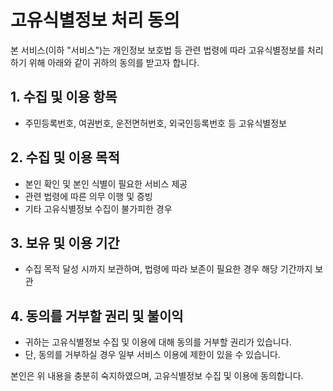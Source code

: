 

# 고유식별정보 처리 동의

본 서비스(이하 "서비스")는 개인정보 보호법 등 관련 법령에 따라 고유식별정보를 처리하기 위해 아래와 같이 귀하의 동의를 받고자 합니다.

## 1. 수집 및 이용 항목
- 주민등록번호, 여권번호, 운전면허번호, 외국인등록번호 등 고유식별정보

## 2. 수집 및 이용 목적
- 본인 확인 및 본인 식별이 필요한 서비스 제공
- 관련 법령에 따른 의무 이행 및 증빙
- 기타 고유식별정보 수집이 불가피한 경우

## 3. 보유 및 이용 기간
- 수집 목적 달성 시까지 보관하며, 법령에 따라 보존이 필요한 경우 해당 기간까지 보관

## 4. 동의를 거부할 권리 및 불이익
- 귀하는 고유식별정보 수집 및 이용에 대해 동의를 거부할 권리가 있습니다.
- 단, 동의를 거부하실 경우 일부 서비스 이용에 제한이 있을 수 있습니다.

본인은 위 내용을 충분히 숙지하였으며, 고유식별정보 수집 및 이용에 동의합니다.